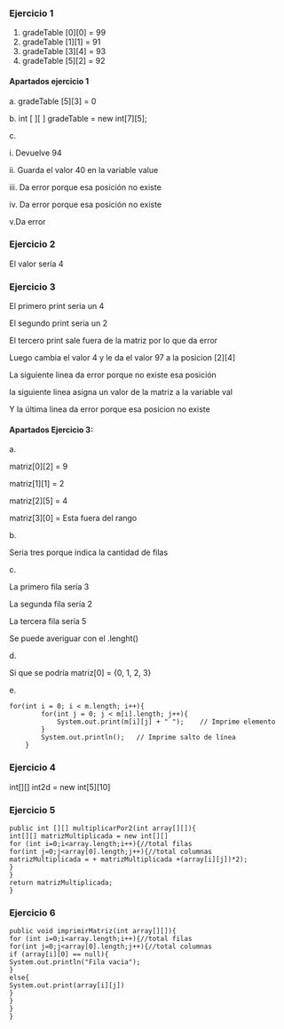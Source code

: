 ### Ejercicio 1 
1. gradeTable [0][0] = 99
2. gradeTable [1][1] = 91
3. gradeTable [3][4] = 93
4. gradeTable [5][2] = 92
#### Apartados ejercicio 1
a. gradeTable [5][3] = 0

b. int [ ][ ] gradeTable = new int[7][5];

c.

i. Devuelve 94

ii. Guarda el valor 40 en la variable value

iii. Da error porque esa posición no existe

iv. Da error porque esa posición no existe

v.Da error

### Ejercicio 2
El valor sería 4

### Ejercicio 3
El primero print seria un 4

El segundo print seria un 2

El tercero print sale fuera de la matriz por lo que da error

Luego cambia el valor 4 y le da el valor 97 a la posicion [2][4]

La siguiente linea da error porque no existe esa posición

la siguiente linea asigna un valor de la matriz a la variable val

Y la última linea da error porque esa posicion no existe

#### Apartados Ejercicio 3:
a. 

matriz[0][2] = 9

matriz[1][1] = 2

matriz[2][5] = 4

matriz[3][0] = Esta fuera del rango

b. 

Seria tres porque indica la cantidad de filas

c.

La primero fila sería 3

La segunda fila sería 2

La tercera fila sería 5

Se puede averiguar con el .lenght()

d. 

Si que se podría matriz[0] = {0, 1, 2, 3}

e.
```agsl
for(int i = 0; i < m.length; i++){
    	for(int j = 0; j < m[i].length; j++){
    		System.out.print(m[i][j] + " ");    // Imprime elemento
    	}
    	System.out.println();	// Imprime salto de línea
    }
```
### Ejercicio 4

int[][] int2d = new int[5][10]

### Ejercicio 5

```agsl
public int [][] multiplicarPor2(int array[][]){
int[][] matrizMultiplicada = new int[][]
for (int i=0;i<array.length;i++){//total filas
for(int j=0;j<array[0].length;j++){//total columnas
matrizMultiplicada = + matrizMultiplicada +(array[i][j])*2);
}
}
return matrizMultiplicada;
}
```

### Ejercicio 6

```agsl
public void imprimirMatriz(int array[][]){
for (int i=0;i<array.length;i++){//total filas
for(int j=0;j<array[0].length;j++){//total columnas
if (array[i][0] == null){
System.out.println("Fila vacia");
}
else{
System.out.print(array[i][j])
}
}
}
}
```